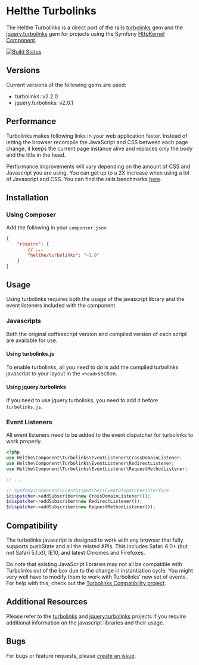 # Helthe Turbolinks

The Helthe Turbolinks is a direct port of the rails [turbolinks](https://github.com/rails/turbolinks) gem
and the [jquery.turbolinks](https://github.com/kossnocorp/jquery.turbolinks) gem for
projects using the Symfony [HttpKernel Component](http://symfony.com/doc/current/components/http_kernel/introduction.html).

[![Build Status](https://secure.travis-ci.org/helthe/Turbolinks.png?branch=master)](http://travis-ci.org/helthe/Turbolinks)

## Versions

Current versions of the following gems are used:

 * turbolinks: v2.2.0
 * jquery.turbolinks: v2.0.1

## Performance

Turbolinks makes following links in your web application faster. Instead of letting
the browser recompile the JavaScript and CSS between each page change, it keeps
the current page instance alive and replaces only the body and the title in the head.

Performance improvements will vary depending on the amount of CSS and Javascript
you are using. You can get up to a 2X increase when using a lot of Javascript and
CSS. You can find the rails benchmarks [here](https://stevelabnik/turbolinks_test).

## Installation

### Using Composer

Add the following in your `componser.json`:

```json
{
    "require": {
        // ...
        "helthe/turbolinks": "~1.0"
    }
}
```

## Usage

Using turbolinks requires both the usage of the javascript library and the event listeners included with the component.

### Javascripts

Both the original coffeescript version and compiled version of each script are available for use.

#### Using turbolinks.js

To enable turbolinks, all you need to do is add the compiled turbolinks javascript to your layout in the `<head>`section.

#### Using jquery.turbolinks

If you need to use jquery.turbolinks, you need to add it before `turbolinks.js`.

### Event Listeners

All event listeners need to be added to the event dispatcher for turbolinks to work properly.

```php
<?php
use Helthe\Component\Turbolinks\EventListener\CrossDomainListener;
use Helthe\Component\Turbolinks\EventListener\RedirectListener;
use Helthe\Component\Turbolinks\EventListener\RequestMethodListener;

// ...

// Symfony\Component\EventDispatcher\EventDispatcherInterface
$dispatcher->addSubscriber(new CrossDomainListener());
$dispatcher->addSubscriber(new RedirectListener());
$dispatcher->addSubscriber(new RequestMethodListener());
```

## Compatibility

The turbolinks javascript is designed to work with any browser that fully supports
pushState and all the related APIs. This includes Safari 6.0+ (but not Safari 5.1.x!),
IE10, and latest Chromes and Firefoxes.

Do note that existing JavaScript libraries may not all be compatible with
Turbolinks out of the box due to the change in instantiation cycle. You might
very well have to modify them to work with Turbolinks' new set of events. For
help with this, check out the [Turbolinks Compatibility project](http://reed.github.io/turbolinks-compatibility).

## Additional Resources

Please refer to the [turbolinks](https://github.com/rails/turbolinks) and
[jquery.turbolinks](https://github.com/kossnocorp/jquery.turbolinks) projects
if you require additional information on the javascript libraries and their usage.

## Bugs

For bugs or feature requests, please [create an issue](https://github.com/helthe/Turbolinks/issues/new).
